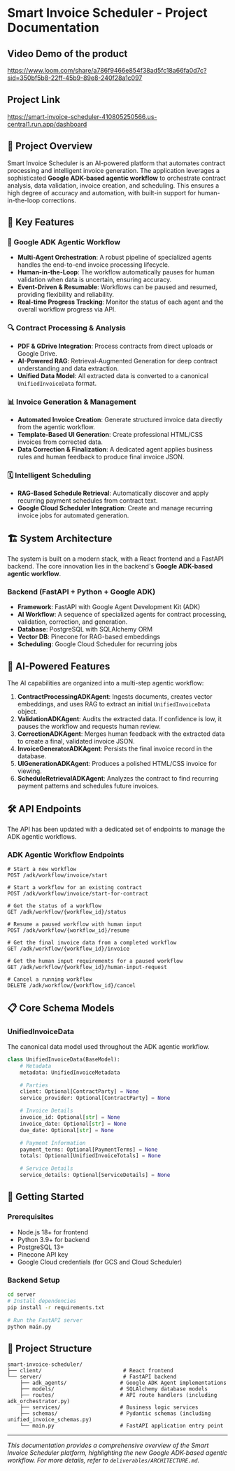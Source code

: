 # Smart Invoice Scheduler - Project Documentation
## Video Demo of the product
https://www.loom.com/share/a786f9466e854f38ad5fc18a66fa0d7c?sid=350bf5b8-22ff-45b9-89e8-240f28a1c097

## Project Link
https://smart-invoice-scheduler-410805250566.us-central1.run.app/dashboard

## 🚀 Project Overview

Smart Invoice Scheduler is an AI-powered platform that automates contract processing and intelligent invoice generation. The application leverages a sophisticated **Google ADK-based agentic workflow** to orchestrate contract analysis, data validation, invoice creation, and scheduling. This ensures a high degree of accuracy and automation, with built-in support for human-in-the-loop corrections.

## 🎯 Key Features

### 🤖 Google ADK Agentic Workflow
- **Multi-Agent Orchestration**: A robust pipeline of specialized agents handles the end-to-end invoice processing lifecycle.
- **Human-in-the-Loop**: The workflow automatically pauses for human validation when data is uncertain, ensuring accuracy.
- **Event-Driven & Resumable**: Workflows can be paused and resumed, providing flexibility and reliability.
- **Real-time Progress Tracking**: Monitor the status of each agent and the overall workflow progress via API.

### 🔍 Contract Processing & Analysis
- **PDF & GDrive Integration**: Process contracts from direct uploads or Google Drive.
- **AI-Powered RAG**: Retrieval-Augmented Generation for deep contract understanding and data extraction.
- **Unified Data Model**: All extracted data is converted to a canonical `UnifiedInvoiceData` format.

### 📊 Invoice Generation & Management
- **Automated Invoice Creation**: Generate structured invoice data directly from the agentic workflow.
- **Template-Based UI Generation**: Create professional HTML/CSS invoices from corrected data.
- **Data Correction & Finalization**: A dedicated agent applies business rules and human feedback to produce final invoice JSON.

### 🗓️ Intelligent Scheduling
- **RAG-Based Schedule Retrieval**: Automatically discover and apply recurring payment schedules from contract text.
- **Google Cloud Scheduler Integration**: Create and manage recurring invoice jobs for automated generation.

## 🏗️ System Architecture

The system is built on a modern stack, with a React frontend and a FastAPI backend. The core innovation lies in the backend's **Google ADK-based agentic workflow**.

### Backend (FastAPI + Python + Google ADK)
- **Framework**: FastAPI with Google Agent Development Kit (ADK)
- **AI Workflow**: A sequence of specialized agents for contract processing, validation, correction, and generation.
- **Database**: PostgreSQL with SQLAlchemy ORM
- **Vector DB**: Pinecone for RAG-based embeddings
- **Scheduling**: Google Cloud Scheduler for recurring jobs

## 🤖 AI-Powered Features

The AI capabilities are organized into a multi-step agentic workflow:

1.  **ContractProcessingADKAgent**: Ingests documents, creates vector embeddings, and uses RAG to extract an initial `UnifiedInvoiceData` object.
2.  **ValidationADKAgent**: Audits the extracted data. If confidence is low, it pauses the workflow and requests human review.
3.  **CorrectionADKAgent**: Merges human feedback with the extracted data to create a final, validated invoice JSON.
4.  **InvoiceGeneratorADKAgent**: Persists the final invoice record in the database.
5.  **UIGenerationADKAgent**: Produces a polished HTML/CSS invoice for viewing.
6.  **ScheduleRetrievalADKAgent**: Analyzes the contract to find recurring payment patterns and schedules future invoices.

## 🛠️ API Endpoints

The API has been updated with a dedicated set of endpoints to manage the ADK agentic workflows.

### ADK Agentic Workflow Endpoints
```http
# Start a new workflow
POST /adk/workflow/invoice/start

# Start a workflow for an existing contract
POST /adk/workflow/invoice/start-for-contract

# Get the status of a workflow
GET /adk/workflow/{workflow_id}/status

# Resume a paused workflow with human input
POST /adk/workflow/{workflow_id}/resume

# Get the final invoice data from a completed workflow
GET /adk/workflow/{workflow_id}/invoice

# Get the human input requirements for a paused workflow
GET /adk/workflow/{workflow_id}/human-input-request

# Cancel a running workflow
DELETE /adk/workflow/{workflow_id}/cancel
```

## 📋 Core Schema Models

### UnifiedInvoiceData
The canonical data model used throughout the ADK agentic workflow.

```python
class UnifiedInvoiceData(BaseModel):
    # Metadata
    metadata: UnifiedInvoiceMetadata

    # Parties
    client: Optional[ContractParty] = None
    service_provider: Optional[ContractParty] = None

    # Invoice Details
    invoice_id: Optional[str] = None
    invoice_date: Optional[str] = None
    due_date: Optional[str] = None

    # Payment Information
    payment_terms: Optional[PaymentTerms] = None
    totals: Optional[UnifiedInvoiceTotals] = None

    # Service Details
    service_details: Optional[ServiceDetails] = None
```

## 🚦 Getting Started

### Prerequisites
- Node.js 18+ for frontend
- Python 3.9+ for backend
- PostgreSQL 13+
- Pinecone API key
- Google Cloud credentials (for GCS and Cloud Scheduler)

### Backend Setup
```bash
cd server
# Install dependencies
pip install -r requirements.txt

# Run the FastAPI server
python main.py
```

## 📁 Project Structure

```
smart-invoice-scheduler/
├── client/                          # React frontend
└── server/                          # FastAPI backend
    ├── adk_agents/                 # Google ADK Agent implementations
    ├── models/                     # SQLAlchemy database models
    ├── routes/                     # API route handlers (including adk_orchestrator.py)
    ├── services/                   # Business logic services
    ├── schemas/                    # Pydantic schemas (including unified_invoice_schemas.py)
    └── main.py                     # FastAPI application entry point
```

---

*This documentation provides a comprehensive overview of the Smart Invoice Scheduler platform, highlighting the new Google ADK-based agentic workflow. For more details, refer to `deliverables/ARCHITECTURE.md`.*
